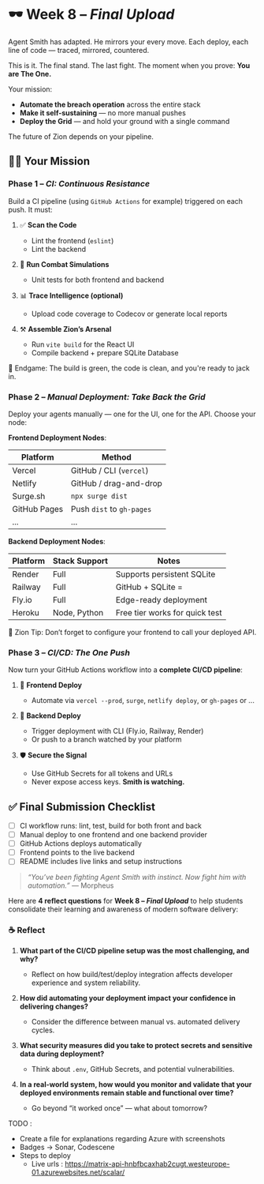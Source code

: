 # 🕶️ Week 8 – *Final Upload*
Agent Smith has adapted.
He mirrors your every move.
Each deploy, each line of code — traced, mirrored, countered.

This is it.
The final stand. The last fight. The moment when you prove:
**You are The One.**

Your mission:
- **Automate the breach operation** across the entire stack
- **Make it self-sustaining** — no more manual pushes
- **Deploy the Grid** — and hold your ground with a single command

The future of Zion depends on your pipeline.

## 🧑‍💻 Your Mission

### Phase 1 – *CI: Continuous Resistance*

Build a CI pipeline (using `GitHub Actions` for example) triggered on each push.
It must:

1. ✅ **Scan the Code**

   * Lint the frontend (`eslint`)
   * Lint the backend

2. 🧠 **Run Combat Simulations**

   * Unit tests for both frontend and backend

3. 📊 **Trace Intelligence (optional)**

   * Upload code coverage to Codecov or generate local reports

4. ⚒️ **Assemble Zion’s Arsenal**

   * Run `vite build` for the React UI
   * Compile backend + prepare SQLite Database

🎯 Endgame: The build is green, the code is clean, and you're ready to jack in.

### Phase 2 – *Manual Deployment: Take Back the Grid*

Deploy your agents manually — one for the UI, one for the API.
Choose your node:

**Frontend Deployment Nodes**:

| Platform     | Method                    |
| ------------ | ------------------------- |
| Vercel       | GitHub / CLI (`vercel`)   |
| Netlify      | GitHub / drag-and-drop    |
| Surge.sh     | `npx surge dist`          |
| GitHub Pages | Push `dist` to `gh-pages` |
| ...          | ... |

**Backend Deployment Nodes**:

| Platform | Stack Support | Notes                          |
| -------- | ------------- | ------------------------------ |
| Render   | Full          | Supports persistent SQLite     |
| Railway  | Full          | GitHub + SQLite =              |
| Fly.io   | Full          | Edge-ready deployment          |
| Heroku   | Node, Python  | Free tier works for quick test |

📌 Zion Tip: Don’t forget to configure your frontend to call your deployed API.

### Phase 3 – *CI/CD: The One Push*

Now turn your GitHub Actions workflow into a **complete CI/CD pipeline**:

1. 🔹 **Frontend Deploy**

   * Automate via `vercel --prod`, `surge`, `netlify deploy`, or `gh-pages` or ...

2. 🔹 **Backend Deploy**

   * Trigger deployment with CLI (Fly.io, Railway, Render)
   * Or push to a branch watched by your platform

3. 🛡️ **Secure the Signal**

   * Use GitHub Secrets for all tokens and URLs
   * Never expose access keys. **Smith is watching.**

## ✅ Final Submission Checklist

* [ ] CI workflow runs: lint, test, build for both front and back
* [ ] Manual deploy to one frontend and one backend provider
* [ ] GitHub Actions deploys automatically
* [ ] Frontend points to the live backend
* [ ] README includes live links and setup instructions

> *“You’ve been fighting Agent Smith with instinct. Now fight him with automation.”*
> — Morpheus

Here are **4 reflect questions** for **Week 8 – *Final Upload*** to help students consolidate their learning and awareness of modern software delivery:

### ☕ Reflect
1. **What part of the CI/CD pipeline setup was the most challenging, and why?**
   * Reflect on how build/test/deploy integration affects developer experience and system reliability.

2. **How did automating your deployment impact your confidence in delivering changes?**
   * Consider the difference between manual vs. automated delivery cycles.

3. **What security measures did you take to protect secrets and sensitive data during deployment?**
   * Think about `.env`, GitHub Secrets, and potential vulnerabilities.

4. **In a real-world system, how would you monitor and validate that your deployed environments remain stable and functional over time?**
   * Go beyond “it worked once” — what about tomorrow?


TODO :
- Create a file for explanations regarding Azure with screenshots
- Badges -> Sonar, Codescene
- Steps to deploy
   - Live urls : https://matrix-api-hnbfbcaxhab2cugt.westeurope-01.azurewebsites.net/scalar/